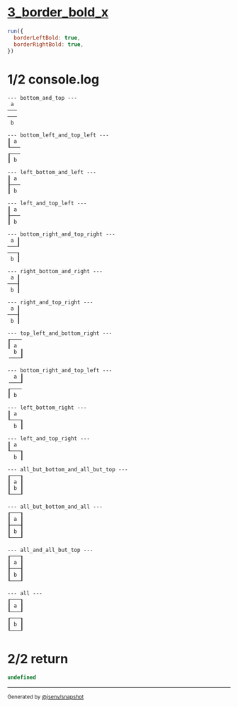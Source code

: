 # [3_border_bold_x](../../table_2_cells_same_column.test.mjs#L142)

```js
run({
  borderLeftBold: true,
  borderRightBold: true,
})
```

# 1/2 console.log

```console
--- bottom_and_top ---
 a 
───
───
 b 

--- bottom_left_and_top_left ---
┃ a 
┖───
┎───
┃ b 

--- left_bottom_and_left ---
┃ a 
┠───
┃ b 

--- left_and_top_left ---
┃ a 
┠───
┃ b 

--- bottom_right_and_top_right ---
 a ┃
───┚
───┒
 b ┃

--- right_bottom_and_right ---
 a ┃
───┨
 b ┃

--- right_and_top_right ---
 a ┃
───┨
 b ┃

--- top_left_and_bottom_right ---
┎───╴
┃ a  
  b ┃
╶───┚

--- bottom_right_and_top_left ---
  a ┃
╶───┚
┎───╴
┃ b  

--- left_bottom_right ---
┃ a  
┖───┒
  b ┃

--- left_and_top_right ---
┃ a  
┖───┒
  b ┃

--- all_but_bottom_and_all_but_top ---
┎───┒
┃ a ┃
┃ b ┃
┖───┚

--- all_but_bottom_and_all ---
┎───┒
┃ a ┃
┠───┨
┃ b ┃
┖───┚

--- all_and_all_but_top ---
┎───┒
┃ a ┃
┠───┨
┃ b ┃
┖───┚

--- all ---
┎───┒
┃ a ┃
┖───┚
┎───┒
┃ b ┃
┖───┚

```

# 2/2 return

```js
undefined
```

---

<sub>
  Generated by <a href="https://github.com/jsenv/core/tree/main/packages/independent/snapshot">@jsenv/snapshot</a>
</sub>
